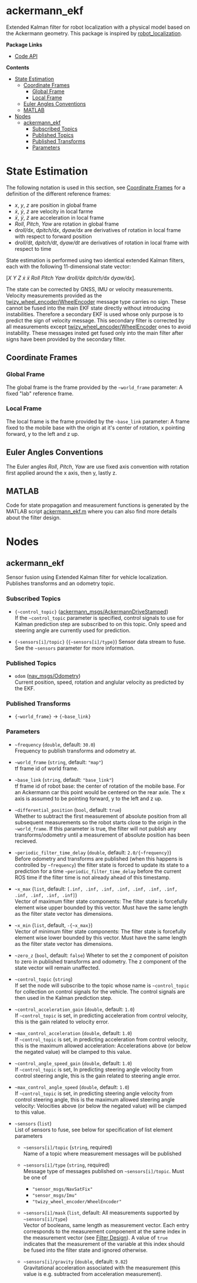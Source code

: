 # ackermann_ekf <!-- omit in toc -->

Extended Kalman filter for robot localization with a physical model based on the Ackermann geometry. This package is inspired by [robot_localization](http://docs.ros.org/en/noetic/api/robot_localization/html/index.html).


**Package Links**

* [Code API](https://ossianeriksson.github.io/autonomous-twizy/ackermann_ekf/html/index.html)

**Contents**

- [State Estimation](#state-estimation)
  - [Coordinate Frames](#coordinate-frames)
    - [Global Frame](#global-frame)
    - [Local Frame](#local-frame)
  - [Euler Angles Conventions](#euler-angles-conventions)
  - [MATLAB](#matlab)
- [Nodes](#nodes)
  - [ackermann_ekf](#ackermann_ekf)
    - [Subscribed Topics](#subscribed-topics)
    - [Published Topics](#published-topics)
    - [Published Transforms](#published-transforms)
    - [Parameters](#parameters)

# State Estimation

The following notation is used in this section, see [Coordinate Frames](#coordinate-frames) for a definition of the different reference frames:
* _x_, _y_, _z_ are position in global frame
* _ẋ_, _ẏ_, _ż_ are velocity in local farme
* _ẍ_, _ÿ_, _z̈_ are acceleration in local frame
* _Roll_, _Pitch_, _Yaw_ are rotation in global frame
* d<i>roll/</i>d<i>x</i>, d<i>pitch/</i>d<i>x</i>, d<i>yaw/</i>d<i>x</i> are derivatives of rotation in local frame with respect to forward position
* d<i>roll/</i>d<i>t</i>, d<i>pitch/</i>d<i>t</i>, d<i>yaw/</i>d<i>t</i> are derivatives of rotation in local frame with respect to time

State estimation is performed using two identical extended Kalman filters, each with the following 11-dimensional state vector:

[_X_ _Y_ _Z_ _ẋ_ _ẍ_ _Roll_ _Pitch_ _Yaw_ d<i>roll/</i>d<i>x</i> d<i>pitch/</i>d<i>x</i> d<i>yaw/</i>d<i>x</i>].

The state can be corrected by GNSS, IMU or velocity measurements. Velocity measurements provided as the [twizy_wheel_encoder/WheelEncoder](../twizy_wheel_encoder/msg/WheelEncoder.msg) message type carries no sign. These cannot be fused into the main EKF state directly without introducing instabilities. Therefore a secondary EKF is used whose only purpose is to predict the sign of velocity message. This secondary filter is corrected by all measurements except [twizy_wheel_encoder/WheelEncoder](../twizy_wheel_encoder/msg/WheelEncoder.msg) ones to avoid instability. These messages insted get fused only into the main filter after signs have been provided by the secondary filter.

## Coordinate Frames

### Global Frame

The global frame is the frame provided by the `~world_frame` parameter: A fixed "lab" reference frame.

### Local Frame

The local frame is the frame provided by the `~base_link` parameter: A frame fixed to the mobile base with the origin at it's center of rotation, x pointing forward, y to the left and z up.

## Euler Angles Conventions

The Euler angles _Roll_, _Pitch_, _Yaw_ are use fixed axis convention with rotation first applied around the x axis, then y, lastly z. 

## MATLAB

Code for state propagation and measurement functions is generated by the MATLAB script [ackermann_ekf.m](matlab/ackermann_ekf.m) where you can also find more details about the filter design.

# Nodes

## ackermann_ekf

Sensor fusion using Extended Kalman filter for vehicle localization. Publishes transforms and an odometry topic.

### Subscribed Topics

* `{~control_topic}` ([ackermann_msgs/AckermannDriveStamped](http://docs.ros.org/en/noetic/api/ackermann_msgs/html/msg/AckermannDriveStamped.html))  
  If the `~control_topic` parameter is specified, control signals to use for Kalman prediction step are subscribed to on this topic. Only speed and steering angle are currently used for prediction.

* `{~sensors[i]/topic}` (`{~sensors[i]/type}`)
  Sensor data stream to fuse. See the `~sensors` parameter for more information.

### Published Topics

* `odom` ([nav_msgs/Odometry](http://docs.ros.org/en/noetic/api/nav_msgs/html/msg/Odometry.html))  
  Current position, speed, rotation and anglular velocity as predicted by the EKF.

### Published Transforms

* `{~world_frame}` → `{~base_link}`

### Parameters

* `~frequency` (`double`, default: `30.0`)  
  Frequency to publish transforms and odometry at.

* `~world_frame` (`string`, default: `"map"`)  
  tf frame id of world frame.

* `~base_link` (`string`, default: `"base_link"`)  
  tf frame id of robot base: the center of rotation of the mobile base. For an Ackermann car this point would be centered on the rear axle. The x axis is assumed to be pointing forward, y to the left and z up.

* `~differential_position` (`bool`, default: `true`)  
  Whether to subtract the first measurement of absolute position from all subsequent measurements so the robot starts close to the origin in the `~world_frame`. If this parameter is true, the filter will not publish any transforms/odometry until a measurement of absolute position has been recieved.

* `~periodic_filter_time_delay` (`double`, default: `2.0/{~frequency}`)  
  Before odometry and transforms are published (when this happens is controlled by `~frequency`) the filter state is forced to update its state to a prediction for a time `~periodic_filter_time_delay` before the current ROS time if the filter time is not already ahead of this timestamp.

* `~x_max` (`list`, default: `[.inf, .inf, .inf, .inf, .inf, .inf, .inf, .inf, .inf, .inf, .inf]`)  
  Vector of maximum filter state components: The filter state is forcefully element wise upper bounded by this vector. Must have the same length as the filter state vector has dimensions.

* `~x_min` (`list`, default, `-{~x_max}`)  
  Vector of minimum filter state components: The filter state is forcefully element wise lower bounded by this vector. Must have the same length as the filter state vector has dimensions.
  
* `~zero_z` (`bool`, default: `false`)
  Wheter to set the z component of poisiton to zero in published transforms and odometry. The z component of the state vector will remain unaffected.

* `~control_topic` (`string`)  
  If set the node will subscribe to the topic whose name is `~control_topic` for collection on control signals for the vehicle. The control signals are then used in the Kalman prediction step.

* `~control_acceleration_gain` (`double`, default: `1.0`)  
  If `~control_topic` is set, in predicting acceleration from control velocity, this is the gain related to velocity error.

* `~max_control_acceleration` (`double`, default: `1.0`)  
  If `~control_topic` is set, in predicting acceleration from control velocity, this is the maximum allowed acceleration: Accelerations above (or below the negated value) will be clamped to this value.

* `~control_angle_speed_gain` (`double`, default: `1.0`)  
  If `~control_topic` is set, In predicting steering angle velocity from control steering angle, this is the gain related to steering angle error.

* `~max_control_angle_speed` (`double`, default: `1.0`)  
  If `~control_topic` is set, in predicting steering angle velocity from control steering angle, this is the maximum allowed steering angle velocity: Velocities above (or below the negated value) will be clamped to this value.

* `~sensors` (`list`)  
  List of sensors to fuse, see below for specification of list element parameters

  - `~sensors[i]/topic` (`string`, required)  
    Name of a topic where measurement messages will be published

  - `~sensors[i]/type` (`string`, required)  
    Message type of messages published on `~sensors[i]/topic`. Must be one of
    + `"sensor_msgs/NavSatFix"`
    + `"sensor_msgs/Imu"`
    + `"twizy_wheel_encoder/WheelEncoder"`
  
  - `~sensors[i]/mask` (`list`, default: All measurements supported by `~sensors[i]/type`)  
    Vector of booleans, same length as measurement vector. Each entry corresponds to the measurement compoenent at the same index in the measurement vector (see [Filter Design](#filter-design)). A value of `true` indicates that the measurement of the variable at this index should be fused into the filter state and ignored otherwise.

  - `~sensors[i]/gravity` (`double`, default: `9.82`)  
    Gravitational acceleration associated with the measurement (this value is e.g. subtracted from acceleration measurement).
